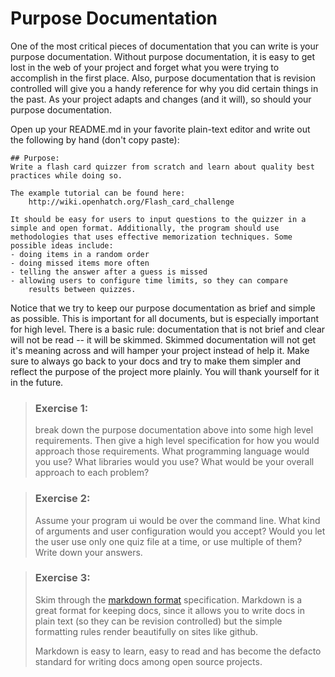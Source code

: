 # Purpose Documentation
One of the most critical pieces of documentation that you can write is
your purpose documentation. Without purpose documentation, it is easy
to get lost in the web of your project and forget what you were trying
to accomplish in the first place. Also, purpose documentation that is
revision controlled will give you a handy reference for why you did certain
things in the past. As your project adapts and changes (and it will), so
should your purpose documentation.

Open up your README.md in your favorite plain-text editor and write
out the following by hand (don't copy paste):

```
## Purpose:
Write a flash card quizzer from scratch and learn about quality best
practices while doing so.

The example tutorial can be found here:
    http://wiki.openhatch.org/Flash_card_challenge

It should be easy for users to input questions to the quizzer in a
simple and open format. Additionally, the program should use
methodologies that uses effective memorization techniques. Some
possible ideas include:
- doing items in a random order
- doing missed items more often
- telling the answer after a guess is missed
- allowing users to configure time limits, so they can compare
    results between quizzes.
```

Notice that we try to keep our purpose documentation as brief and simple
as possible. This is important for all documents, but is especially important
for high level. There is a basic rule: documentation that is not brief
and clear will not be read -- it will be skimmed. Skimmed documentation will
not get it's meaning across and will hamper your project
instead of help it. Make sure to always go back to your docs and try to make
them simpler and reflect the purpose of the project more plainly. You will
thank yourself for it in the future.

> ### Exercise 1:
> break down the purpose documentation above into some high level
> requirements. Then give a high level specification for how you
> would approach those requirements. What programming language would you use?
> What libraries would you use? What would be your overall approach to
> each problem?

> ### Exercise 2:
> Assume your program ui would be over the command line. What kind of arguments
> and user configuration would you accept? Would you let the user use only
> one quiz file at a time, or use multiple of them? Write down your answers.

> ### Exercise 3:
> Skim through the [markdown format][1] specification. Markdown is a great
> format for keeping docs, since it allows you to write docs in plain text
> (so they can be revision controlled) but the simple formatting rules
> render beautifully on sites like github.
>
> Markdown is easy to learn, easy to read and has become the defacto standard
> for writing docs among open source projects.

[1]: https://gitbookio.gitbooks.io/markdown/content/

